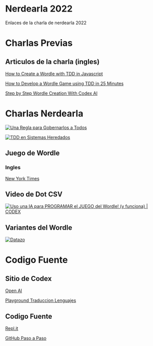 # Nerdearla 2022

Enlaces de la charla de nerdearla 2022

# Charlas Previas

## Articulos de la charla (ingles)

[How to Create a Wordle with TDD in Javascript](https://maximilianocontieri.com/how-to-create-a-wordle-with-tdd-in-javascript)

[How to Develop a Wordle Game using TDD in 25 Minutes](https://maximilianocontieri.com/how-to-develop-a-wordle-game-using-tdd-in-25-minutes)

[Step by Step Wordle Creation With Codex AI](https://maximilianocontieri.com/step-by-step-wordle-creation-with-codex-ai)

# Charlas Nerdearla

[![Una Regla para Gobernarlos a Todos](https://img.youtube.com/vi/A0ZjnGN8DIs/sddefault.jpg)](https://youtu.be/A0ZjnGN8DIs) 

[![TDD en Sistemas Heredados](https://img.youtube.com/vi/0cc9faVOx9M/sddefault.jpg)](https://youtu.be/0cc9faVOx9M) 


## Juego de Wordle 

### Ingles

[New York Times](https://www.nytimes.com/games/wordle/index.html)

## Video de Dot CSV

[![Uso una IA para PROGRAMAR el JUEGO del Wordle! (y funciona) | CODEX](https://img.youtube.com/vi/FQqwynsDs7A/sddefault.jpg)](https://youtu.be/FQqwynsDs7AA) 

## Variantes del Wordle

[![Datazo](https://img.youtube.com/vi/MoFpmG5sKW4/sddefault.jpg)](https://youtu.be/MoFpmG5sKW4) 

# Codigo Fuente

## Sitio de Codex

[Open AI](https://beta.openai.com/)

[Playground Traduccion Lenguajes](https://beta.openai.com/playground/p/default-js-to-py?model=code-davinci-002)

## Codigo Fuente

[Repl.it](https://replit.com/@mcsee/Wordle-TDD)

[GitHub Paso a Paso](https://github.com/mcsee/Software-Design-Articles/blob/main/Articles/Wordle/Step%20by%20Step%20Wordle%20Creation%20With%20Codex%20AI/readme.md)
